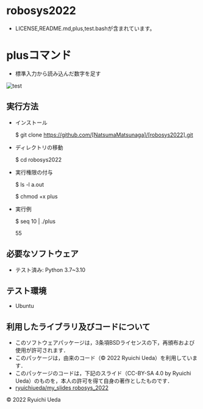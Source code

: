 # robosys2022
 * LICENSE,README.md,plus,test.bashが含まれています。
# plusコマンド
 * 標準入力から読み込んだ数字を足す

![test](https://github.com/NatsumaMatsunaga/robosys2022/actions/workflows/test.yml/badge.svg)

## 実行方法

* インストール

  $ git clone https://github.com/[NatsumaMatsunaga]/[robosys2022].git

* ディレクトリの移動

  $ cd robosys2022

* 実行権限の付与

  $ ls -l a.out

  $ chmod +x plus

* 実行例

  $ seq 10 | ./plus

  55

 ## 必要なソフトウェア
 * テスト済み: Python 3.7~3.10
 
 ## テスト環境
 * Ubuntu
 
 ## 利用したライブラリ及びコードについて

 * このソフトウェアパッケージは，3条項BSDライセンスの下，再頒布および使用が許可されます．
  * このパッケージは，由来のコード（© 2022 Ryuichi Ueda）を利用しています．
  * このパッケージのコードは，下記のスライド（CC-BY-SA 4.0 by Ryuichi Ueda）のものを，本人の許可を得て自身の著作としたものです．
  * [ryuichiueda/my_slides robosys_2022](https://github.com/ryuichiueda/my_slides/tree/master/robosys_2022)

 
 © 2022 Ryuichi Ueda

